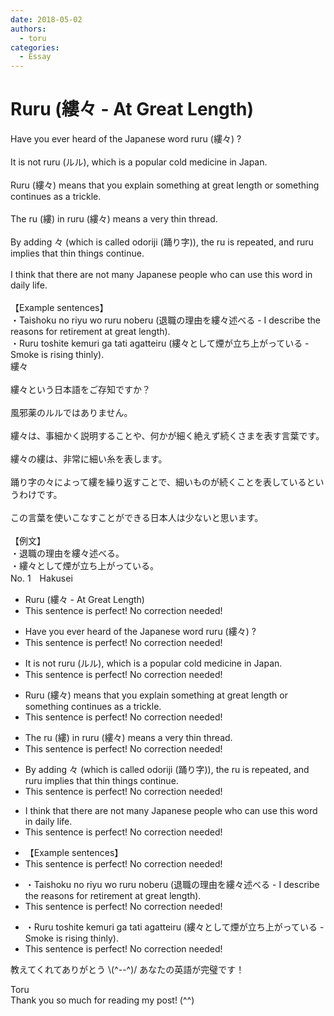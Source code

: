 ```yaml
---
date: 2018-05-02
authors:
  - toru
categories:
  - Essay
---
```


<h1 id="subject_show">Ruru (縷々 - At Great Length)</h1>
<div class="date" hidden>May 2, 2018 21:47</div>
<div id="post"><div id="body_show_ori">
Have you ever heard of the Japanese word ruru (縷々) ?<br/><br/>It is not ruru (ルル), which is a popular cold medicine in Japan.<br/><br/>Ruru (縷々) means that you explain something at great length or something continues as a trickle.<br/><br/>The ru (縷) in ruru (縷々) means a very thin thread.<br/><br/>By adding 々 (which is called odoriji (踊り字)), the ru is repeated, and ruru implies that thin things continue.<br/><br/>I think that there are not many Japanese people who can use this word in daily life.<br/><br/>【Example sentences】<br/>・Taishoku no riyu wo ruru noberu (退職の理由を縷々述べる - I describe the reasons for retirement at great length).<br/>・Ruru toshite kemuri ga tati agatteiru (縷々として煙が立ち上がっている - Smoke is rising thinly).
</div></div>

<!-- more -->

<div id="post_ja"><div id="body_show_mo">
縷々<br/><br/>縷々という日本語をご存知ですか？<br/><br/>風邪薬のルルではありません。<br/><br/>縷々は、事細かく説明することや、何かが細く絶えず続くさまを表す言葉です。<br/><br/>縷々の縷は、非常に細い糸を表します。<br/><br/>踊り字の々によって縷を繰り返すことで、細いものが続くことを表しているというわけです。<br/><br/>この言葉を使いこなすことができる日本人は少ないと思います。<br/><br/>【例文】<br/>・退職の理由を縷々述べる。<br/>・縷々として煙が立ち上がっている。
</div></div>
<div id="block"><div class="first_name"> No. 1　<span class="just_name">Hakusei</span></div><div id="block2">
<ul class="correction_field">
<li class="incorrect">Ruru (縷々 - At Great Length)</li>
<li class="corrected perfect">This sentence is perfect! No correction needed!</li>
</ul>
<ul class="correction_field">
<li class="incorrect">Have you ever heard of the Japanese word ruru (縷々) ?</li>
<li class="corrected perfect">This sentence is perfect! No correction needed!</li>
</ul>
<ul class="correction_field">
<li class="incorrect">It is not ruru (ルル), which is a popular cold medicine in Japan.</li>
<li class="corrected perfect">This sentence is perfect! No correction needed!</li>
</ul>
<ul class="correction_field">
<li class="incorrect">Ruru (縷々) means that you explain something at great length or something continues as a trickle.</li>
<li class="corrected perfect">This sentence is perfect! No correction needed!</li>
</ul>
<ul class="correction_field">
<li class="incorrect">The ru (縷) in ruru (縷々) means a very thin thread.</li>
<li class="corrected perfect">This sentence is perfect! No correction needed!</li>
</ul>
<ul class="correction_field">
<li class="incorrect">By adding 々 (which is called odoriji (踊り字)), the ru is repeated, and ruru implies that thin things continue.</li>
<li class="corrected perfect">This sentence is perfect! No correction needed!</li>
</ul>
<ul class="correction_field">
<li class="incorrect">I think that there are not many Japanese people who can use this word in daily life.</li>
<li class="corrected perfect">This sentence is perfect! No correction needed!</li>
</ul>
<ul class="correction_field">
<li class="incorrect">【Example sentences】</li>
<li class="corrected perfect">This sentence is perfect! No correction needed!</li>
</ul>
<ul class="correction_field">
<li class="incorrect">・Taishoku no riyu wo ruru noberu (退職の理由を縷々述べる - I describe the reasons for retirement at great length).</li>
<li class="corrected perfect">This sentence is perfect! No correction needed!</li>
</ul>
<ul class="correction_field">
<li class="incorrect">・Ruru toshite kemuri ga tati agatteiru (縷々として煙が立ち上がっている - Smoke is rising thinly).</li>
<li class="corrected perfect">This sentence is perfect! No correction needed!</li>
</ul>
<p class="comment_small">
 教えてくれてありがとう \(^--^)/ あなたの英語が完璧です！
</p>

</div><div class="name"><span class="just_name">Toru</span><br>
Thank you so much for reading my post! (^^)
</div>
</div>
